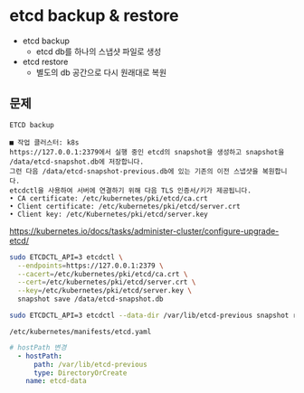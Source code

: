 # etcd backup & restore

- etcd backup
  - etcd db를 하나의 스냅샷 파일로 생성
- etcd restore
  - 별도의 db 공간으로 다시 원래대로 복원


## 문제

`ETCD backup`
```
■ 작업 클러스터: k8s
https://127.0.0.1:2379에서 실행 중인 etcd의 snapshot을 생성하고 snapshot을 /data/etcd-snapshot.db에 저장합니다.
그런 다음 /data/etcd-snapshot-previous.db에 있는 기존의 이전 스냅샷을 복원합니다.
etcdctl을 사용하여 서버에 연결하기 위해 다음 TLS 인증서/키가 제공됩니다.
• CA certificate: /etc/kubernetes/pki/etcd/ca.crt
• Client certificate: /etc/kubernetes/pki/etcd/server.crt
• Client key: /etc/Kubernetes/pki/etcd/server.key
```

https://kubernetes.io/docs/tasks/administer-cluster/configure-upgrade-etcd/


```bash
sudo ETCDCTL_API=3 etcdctl \
  --endpoints=https://127.0.0.1:2379 \
  --cacert=/etc/kubernetes/pki/etcd/ca.crt \
  --cert=/etc/kubernetes/pki/etcd/server.crt \
  --key=/etc/kubernetes/pki/etcd/server.key \
  snapshot save /data/etcd-snapshot.db
```

```bash
sudo ETCDCTL_API=3 etcdctl --data-dir /var/lib/etcd-previous snapshot restore /data/etcd-snapshot-previous.db
```

`/etc/kubernetes/manifests/etcd.yaml`
```yaml
# hostPath 변경
  - hostPath:
      path: /var/lib/etcd-previous
      type: DirectoryOrCreate
    name: etcd-data
```